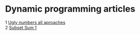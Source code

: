 # Dynamic programming articles

1 <a href="https://www.geeksforgeeks.org/ugly-numbers/">Ugly numbers all aproaches</a>
<br>
2 <a href="https://www.geeksforgeeks.org/subset-sum-problem-dp-25/">Subset Sum 1</a>
